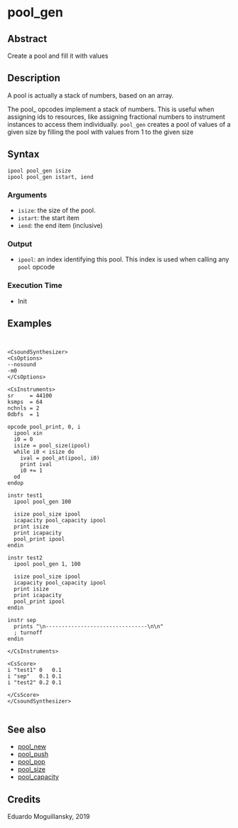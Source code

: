 # pool_gen

## Abstract

Create a pool and fill it with values


## Description

A pool is actually a stack of numbers, based on an array.

The pool_ opcodes implement a stack of numbers. This is useful when assigning
ids to resources, like assigning fractional numbers to instrument instances to
access them individually. `pool_gen` creates a pool of values of a given size by
filling the pool with values from 1 to the given size

## Syntax

    ipool pool_gen isize
    ipool pool_gen istart, iend


### Arguments

* `isize`: the size of the pool.
* `istart`: the start item
* `iend`: the end item (inclusive)

### Output

* `ipool`: an index identifying this pool. This index is used when calling any
  `pool` opcode

### Execution Time

* Init

## Examples

```csound


<CsoundSynthesizer>
<CsOptions>
--nosound
-m0
</CsOptions>

<CsInstruments>
sr     = 44100
ksmps  = 64
nchnls = 2
0dbfs  = 1

opcode pool_print, 0, i
  ipool xin
  i0 = 0
  isize = pool_size(ipool)
  while i0 < isize do
    ival = pool_at(ipool, i0)
    print ival
    i0 += 1
  od
endop

instr test1
  ipool pool_gen 100

  isize pool_size ipool
  icapacity pool_capacity ipool
  print isize
  print icapacity
  pool_print ipool
endin

instr test2
  ipool pool_gen 1, 100

  isize pool_size ipool
  icapacity pool_capacity ipool
  print isize
  print icapacity
  pool_print ipool
endin

instr sep
  prints "\n--------------------------------\n\n"
  ; turnoff
endin

</CsInstruments>

<CsScore>
i "test1" 0   0.1
i "sep"   0.1 0.1
i "test2" 0.2 0.1

</CsScore>
</CsoundSynthesizer>


```

## See also

* [pool_new](pool_new.md)
* [pool_push](pool_push.md)
* [pool_pop](pool_pop.md)
* [pool_size](pool_size.md)
* [pool_capacity](pool_capacity.md)


## Credits

Eduardo Moguillansky, 2019
